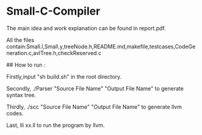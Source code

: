 # Small-C-Compiler
The main idea and work explanation can be found in report.pdf. 
<p>All the files contain:Small.l,Small.y,treeNode.h,README.md,makefile,testcases,CodeGeneration.c,avlTree.h,checkReserved.c</p>
## How to run :
<p>Firstly,input "sh build.sh" in the root directory.</p>
<p>Secondly, ./Parser "Source File Name" "Output File Name" to generate syntax tree.</p>
<p>Thirdly, ./scc "Source File Name" "Output File Name" to generate llvm codes.</p>
<p>Last, lli xx.ll to run the program by llvm.</p>

